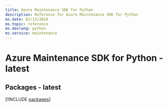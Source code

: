 ```yaml
---
title: Azure Maintenance SDK for Python
description: Reference for Azure Maintenance SDK for Python
ms.date: 02/13/2024
ms.topic: reference
ms.devlang: python
ms.service: maintenance
---
```

# Azure Maintenance SDK for Python - latest
## Packages - latest
[!INCLUDE [packages](maintenance-index.md)]